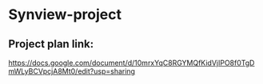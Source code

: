 # Synview-project
## Project plan link: 
https://docs.google.com/document/d/10mrxYqC8RGYMQfKidVjIPO8f0TgDmWLyBCVpcjA8Mt0/edit?usp=sharing
